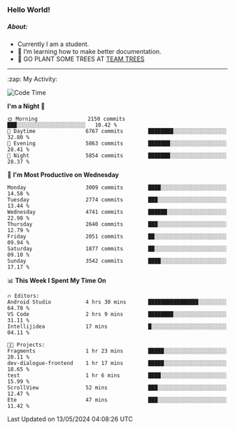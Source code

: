 ### Hello World!

##### About:
- Currently I am a student.
- 🌱 I’m learning how to make better documentation.
- 🌱 GO PLANT SOME TREES AT [TEAM TREES](https://teamtrees.org/)

---
  <summary>:zap: My Activity:</summary>
  
<!--START_SECTION:waka-->
![Code Time](http://img.shields.io/badge/Code%20Time-1%2C376%20hrs%2041%20mins-blue)

**I'm a Night 🦉** 

```text
🌞 Morning                2150 commits        ███░░░░░░░░░░░░░░░░░░░░░░   10.42 % 
🌆 Daytime                6767 commits        ████████░░░░░░░░░░░░░░░░░   32.80 % 
🌃 Evening                5863 commits        ███████░░░░░░░░░░░░░░░░░░   28.41 % 
🌙 Night                  5854 commits        ███████░░░░░░░░░░░░░░░░░░   28.37 % 
```
📅 **I'm Most Productive on Wednesday** 

```text
Monday                   3009 commits        ████░░░░░░░░░░░░░░░░░░░░░   14.58 % 
Tuesday                  2774 commits        ███░░░░░░░░░░░░░░░░░░░░░░   13.44 % 
Wednesday                4741 commits        ██████░░░░░░░░░░░░░░░░░░░   22.98 % 
Thursday                 2640 commits        ███░░░░░░░░░░░░░░░░░░░░░░   12.79 % 
Friday                   2051 commits        ██░░░░░░░░░░░░░░░░░░░░░░░   09.94 % 
Saturday                 1877 commits        ██░░░░░░░░░░░░░░░░░░░░░░░   09.10 % 
Sunday                   3542 commits        ████░░░░░░░░░░░░░░░░░░░░░   17.17 % 
```


📊 **This Week I Spent My Time On** 

```text
🔥 Editors: 
Android Studio           4 hrs 30 mins       ████████████████░░░░░░░░░   64.78 % 
VS Code                  2 hrs 9 mins        ████████░░░░░░░░░░░░░░░░░   31.11 % 
Intellijidea             17 mins             █░░░░░░░░░░░░░░░░░░░░░░░░   04.11 % 

🐱‍💻 Projects: 
Fragments                1 hr 23 mins        █████░░░░░░░░░░░░░░░░░░░░   20.11 % 
dev-dialogue-frontend    1 hr 17 mins        █████░░░░░░░░░░░░░░░░░░░░   18.65 % 
test                     1 hr 6 mins         ████░░░░░░░░░░░░░░░░░░░░░   15.99 % 
ScrollView               52 mins             ███░░░░░░░░░░░░░░░░░░░░░░   12.47 % 
Ete                      47 mins             ███░░░░░░░░░░░░░░░░░░░░░░   11.42 % 
```


 Last Updated on 13/05/2024 04:08:26 UTC
<!--END_SECTION:waka-->
